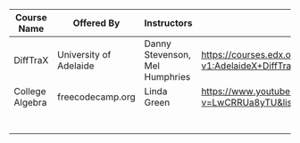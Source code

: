 | Course Name     | Offered By             | Instructors                    | Link                                                         | Personal Coverage | hand_note name | Personal Rating |
| --------------- | ---------------------- | ------------------------------ | ------------------------------------------------------------ | ----------------- | -------------- | --------------- |
| DiffTraX        | University of Adelaide | Danny Stevenson, Mel Humphries | [https://courses.edx.org/courses/course-v1:AdelaideX+DiffTraX+1T2020/course/ ](https://courses.edx.org/courses/course-v1:AdelaideX+DiffTraX+1T2020/course/) | Complete          | difftrax       | 5               |
| College Algebra | freecodecamp.org       | Linda Green                    | [https://www.youtube.com/watch?v=LwCRRUa8yTU&list=PLWKjhJtqVAbl5SlE6aBHzUVZ1e6q1Wz0v ](https://www.youtube.com/watch?v=LwCRRUa8yTU&list=PLWKjhJtqVAbl5SlE6aBHzUVZ1e6q1Wz0v) | Ongoing           | algebra_fcc    |                 |
|                 |                        |                                |                                                              |                   |                |                 |
|                 |                        |                                |                                                              |                   |                |                 |
|                 |                        |                                |                                                              |                   |                |                 |
|                 |                        |                                |                                                              |                   |                |                 |
|                 |                        |                                |                                                              |                   |                |                 |
|                 |                        |                                |                                                              |                   |                |                 |
|                 |                        |                                |                                                              |                   |                |                 |

